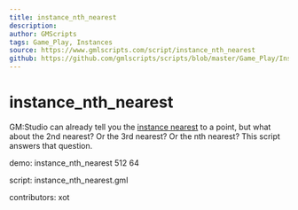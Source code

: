 ```yaml
---
title: instance_nth_nearest
description: 
author: GMScripts
tags: Game_Play, Instances
source: https://www.gmlscripts.com/script/instance_nth_nearest
github: https://github.com/gmlscripts/scripts/blob/master/Game_Play/Instances/instance_nth_nearest.gml
---
```


instance_nth_nearest
====================

GM:Studio can already tell you the [instance nearest] to a point, but what 
about the 2nd nearest? Or the 3rd nearest? Or the nth nearest? This script
answers that question.

demo: instance_nth_nearest 512 64

script: instance_nth_nearest.gml

contributors: xot

[instance nearest]:http://docs.yoyogames.com/source/dadiospice/002_reference/objects%20and%20instances/instances/instance%20functions/instance_nearest.html